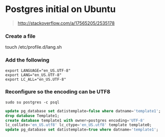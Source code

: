 # Postgres initial on Ubuntu

> http://stackoverflow.com/a/17565205/2535178

### Create a file
touch /etc/profile.d/lang.sh

### Add the following

```
export LANGUAGE="en_US.UTF-8"
export LANG="en_US.UTF-8"
export LC_ALL="en_US.UTF-8"
```

### Reconfigure so the encoding can be UTF8

```
sudo su postgres -c psql
```

```sql
update pg_database set datistemplate=false where datname='template1';
drop database Template1;
create database template1 with owner=postgres encoding='UTF-8'
lc_collate='en_US.utf8' lc_ctype='en_US.utf8' template template0;
update pg_database set datistemplate=true where datname='template1';
```
